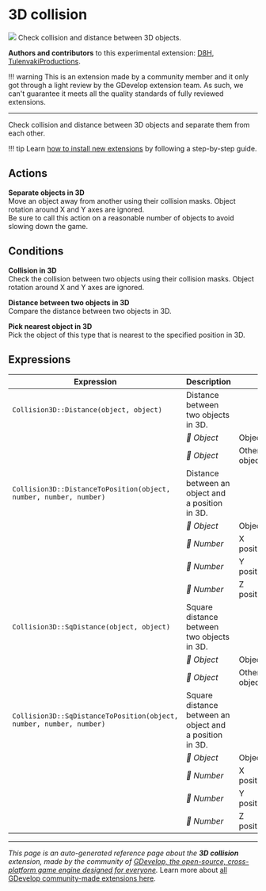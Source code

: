 # 3D collision

<img src="https://asset-resources.gdevelop.io/public-resources/Icons/7a5696a515bf40813692e118147568392a854f65f5b50750c9b9aaa967aba7df_vector-intersection.svg" class="extension-icon"></img>
Check collision and distance between 3D objects.

**Authors and contributors** to this experimental extension: [D8H](https://gd.games/D8H), [TulenvakiProductions](https://gd.games/TulenvakiProductions).

!!! warning
    This is an extension made by a community member and it only got through a
    light review by the GDevelop extension team. As such, we can't guarantee it
    meets all the quality standards of fully reviewed extensions.

---

Check collision and distance between 3D objects and separate them from each other.

!!! tip
    Learn [how to install new extensions](/gdevelop5/extensions/search) by following a step-by-step guide.

## Actions

**Separate objects in 3D**  
Move an object away from another using their collision masks. Object rotation around X and Y axes are ignored.  
Be sure to call this action on a reasonable number of objects to avoid slowing down the game.

## Conditions

**Collision in 3D**  
Check the collision between two objects using their collision masks. Object rotation around X and Y axes are ignored.

**Distance between two objects in 3D**  
Compare the distance between two objects in 3D.

**Pick nearest object in 3D**  
Pick the object of this type that is nearest to the specified position in 3D.

## Expressions

| Expression | Description |  |
|-----|-----|-----|
| `Collision3D::Distance(object, object)` | Distance between two objects in 3D. ||
| | _👾 Object_ | Object |
| | _👾 Object_ | Other object |
| `Collision3D::DistanceToPosition(object, number, number, number)` | Distance between an object and a position in 3D. ||
| | _👾 Object_ | Object |
| | _🔢 Number_ | X position |
| | _🔢 Number_ | Y position |
| | _🔢 Number_ | Z position |
| `Collision3D::SqDistance(object, object)` | Square distance between two objects in 3D. ||
| | _👾 Object_ | Object |
| | _👾 Object_ | Other object |
| `Collision3D::SqDistanceToPosition(object, number, number, number)` | Square distance between an object and a position in 3D. ||
| | _👾 Object_ | Object |
| | _🔢 Number_ | X position |
| | _🔢 Number_ | Y position |
| | _🔢 Number_ | Z position |


---

*This page is an auto-generated reference page about the **3D collision** extension, made by the community of [GDevelop, the open-source, cross-platform game engine designed for everyone](https://gdevelop.io/).* Learn more about [all GDevelop community-made extensions here](/gdevelop5/extensions).